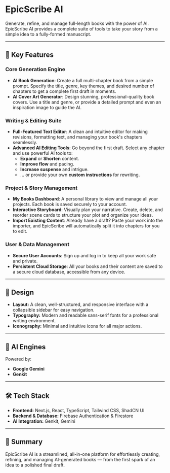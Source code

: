 # EpicScribe AI

Generate, refine, and manage full-length books with the power of AI. EpicScribe AI provides a complete suite of tools to take your story from a simple idea to a fully-formed manuscript.

---

## 🚀 Key Features

### Core Generation Engine
- **AI Book Generation**: Create a full multi-chapter book from a simple prompt. Specify the title, genre, key themes, and desired number of chapters to get a complete first draft in moments.
- **AI Cover Art Generator**: Design stunning, professional-quality book covers. Use a title and genre, or provide a detailed prompt and even an inspiration image to guide the AI.

### Writing & Editing Suite
- **Full-Featured Text Editor**: A clean and intuitive editor for making revisions, formatting text, and managing your book's chapters seamlessly.
- **Advanced AI Editing Tools**: Go beyond the first draft. Select any chapter and use powerful AI tools to:
    - **Expand** or **Shorten** content.
    - **Improve flow** and pacing.
    - **Increase suspense** and intrigue.
    - ... or provide your own **custom instructions** for rewriting.

### Project & Story Management
- **My Books Dashboard**: A personal library to view and manage all your projects. Each book is saved securely to your account.
- **Interactive Storyboard**: Visually plan your narrative. Create, delete, and reorder scene cards to structure your plot and organize your ideas.
- **Import Existing Content**: Already have a draft? Paste your work into the importer, and EpicScribe will automatically split it into chapters for you to edit.

### User & Data Management
- **Secure User Accounts**: Sign up and log in to keep all your work safe and private.
- **Persistent Cloud Storage**: All your books and their content are saved to a secure cloud database, accessible from any device.

---

## 🎨 Design

- **Layout:** A clean, well-structured, and responsive interface with a collapsible sidebar for easy navigation.
- **Typography:** Modern and readable sans-serif fonts for a professional writing environment.
- **Iconography:** Minimal and intuitive icons for all major actions.

---

## 🧠 AI Engines

Powered by:
- **Google Gemini**
- **Genkit**

---

## 🛠 Tech Stack

- **Frontend:** Next.js, React, TypeScript, Tailwind CSS, ShadCN UI
- **Backend & Database:** Firebase Authentication & Firestore
- **AI Integration:** Genkit, Gemini

---

## 📂 Summary

EpicScribe AI is a streamlined, all-in-one platform for effortlessly creating, refining, and managing AI-generated books — from the first spark of an idea to a polished final draft.
